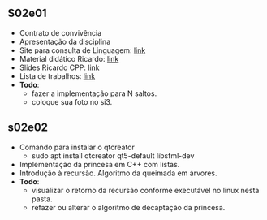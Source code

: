 ## S02e01
- Contrato de convivência
- Apresentação da disciplina
- Site para consulta de Linguagem: [link](https://learncpp.com)
- Material didático Ricardo: [link](https://github.com/qxcodeed/material_didatico)
- Slides Ricardo CPP: [link](https://github.com/qxcodeed/material_didatico/raw/master/MINICURSO_C%2B%2B.pdf)
- Lista de trabalhos: [link](https://trello.com/b/LjSvYn6H/ed-trabalhos)
- **Todo**:
    - fazer a implementação para N saltos.
    - coloque sua foto no si3.

## s02e02
- Comando para instalar o qtcreator
    - sudo apt install qtcreator qt5-default libsfml-dev
- Implementação da princesa em C++ com listas.
- Introdução à recursão. Algoritmo da queimada em árvores.
- **Todo**: 
    - visualizar o retorno da recursão conforme executável no linux nesta pasta.
    - refazer ou alterar o algoritmo de decaptação da princesa.


